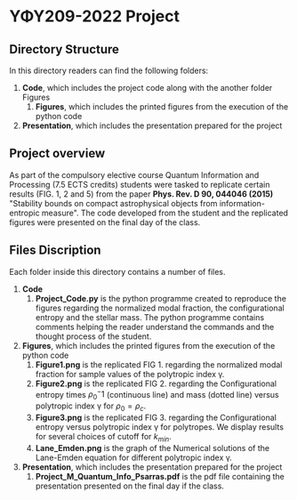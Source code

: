 # ΥΦΥ209-2022 Project

## Directory Structure
In this directory readers can find the following folders:
1. __Code__, which includes the project code along with the another folder Figures
    1. __Figures__, which includes the printed figures from the execution of the python code 
2. __Presentation__, which includes the presentation prepared for the project

## Project overview
As part of the compulsory elective course Quantum Information and Processing (7.5 ECTS credits) students were tasked to replicate certain results (FIG. 1, 2 and 5) from the paper __Phys. Rev. D 90, 044046 (2015)__ "Stability bounds on compact astrophysical objects from information-entropic measure". The code developed from the student and the replicated figures were presented on the final day of the class.

## Files Discription
Each folder inside this directory contains a number of files.
1. __Code__
    1. __Project_Code.py__ is the python programme created to reproduce the figures regarding the normalized modal fraction, the configurational entropy and the stellar mass. The python programme contains comments helping the reader understand the commands and the thought process of the student.
2. __Figures__, which includes the printed figures from the execution of the python code
    1. __Figure1.png__ is the replicated FIG 1. regarding the normalized modal fraction for sample values of the polytropic index γ.
    2. __Figure2.png__ is the replicated FIG 2. regarding the Configurational entropy times $ρ_0^-1$ (continuous line) and mass (dotted line) versus polytropic index γ for $ρ_0=ρ_c$.
    3. __Figure3.png__ is the replicated FIG 3. regarding the Configurational entropy versus polytropic index γ for polytropes. We display results for several choices of cutoff for $k_{min}$.
    4. __Lane_Emden.png__ is the graph of the Numerical solutions of the Lane-Emden equation for different polytropic index γ.
3. __Presentation__, which includes the presentation prepared for the project
    1. __Project_M_Quantum_Info_Psarras.pdf__ is the pdf file containing the presentation presented on the final day if the class.